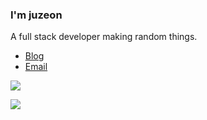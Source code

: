 ### I'm juzeon

A full stack developer making random things.

- [Blog](https://blog.skyju.cc)
- [Email](mailto:skyjuzheng@gmail.com)

![](https://github-readme-stats.vercel.app/api?username=juzeon&count_private=true&hide=contribs&show_icons=true)

![](https://raw.githubusercontent.com/juzeon/juzeon/master/assets/github-contribution-grid-snake.svg)